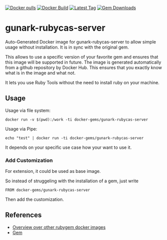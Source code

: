 [![Docker pulls](https://img.shields.io/docker/pulls/rubygem/gunark-rubycas-server.svg)](https://hub.docker.com/r/rubygem/gunark-rubycas-server/)
[![Docker Build](https://img.shields.io/docker/automated/rubygem/gunark-rubycas-server.svg)](https://hub.docker.com/r/rubygem/gunark-rubycas-server/)
[![Latest Tag](https://img.shields.io/github/tag/docker-rubygem/gunark-rubycas-server.svg)](https://hub.docker.com/r/rubygem/gunark-rubycas-server/)
[![Gem Downloads](https://img.shields.io/gem/dt/gunark-rubycas-server.svg)](https://rubygems.org/gems/gunark-rubycas-server/)
# gunark-rubycas-server

Auto-Generated Docker image for gunark-rubycas-server to allow simple usage without installation.
It is in sync with the original gem.

This allows to use a specific version of your favorite gem and ensures that this image will be supported in future.
The image is generated automatically from a github repository by Docker Hub.
This ensures that you exactly know what is in the image and what not.

It lets you use Ruby Tools without the need to install ruby on your machine.

## Usage

Usage via file system:

`docker run -v $(pwd):/work -ti docker-gems/gunark-rubycas-server`

Usage via Pipe:

`echo "test" | docker run -ti docker-gems/gunark-rubycas-server`

It depends on your specific use case how your want to use it.

### Add Customization

For extension, it could be used as base image.

So instead of struggeling with the installation of a gem, just write

`FROM docker-gems/gunark-rubycas-server`

Then add the customization.

## References

 - [Overview over other rubygem docker images](https://github.com/thinkbot/docker-rubygem)
 - [Gem](https://rubygems.org/gems/gunark-rubycas-server/)
